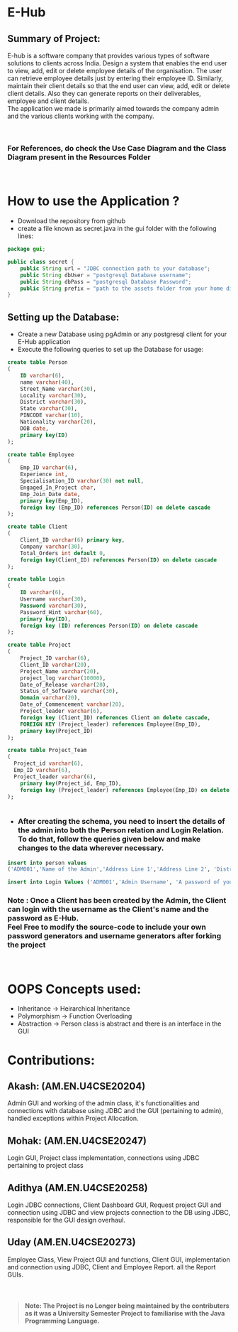 # E-Hub

## Summary of Project: 

E-hub is a software company that provides various types of software solutions to clients across India. Design a system that enables the end user to view, add, edit or delete employee details of the organisation. The user can retrieve employee details just by entering their employee ID. Similarly, maintain their client details so that the end user can view, add, edit or delete client details. Also they can generate reports on their deliverables, employee and client details.<br>The application we made is primarily aimed towards the company admin and the various clients working with the company.

<br>

### For References, do check the Use Case Diagram and the Class Diagram present in the Resources Folder

<br>

# How to use the Application ?

* Download the repository from github
* create a file known as secret.java in the gui folder with the following lines: 
```java
package gui;

public class secret {
    public String url = "JDBC connection path to your database";
    public String dbUser = "postgresql Database username";
    public String dbPass = "postgresql Database Password";
    public String prefix = "path to the assets folder from your home directory";
}

```

## Setting up the Database: 

* Create a new Database using pgAdmin or any postgresql client for your E-Hub application
* Execute the following queries to set up the Database for usage: 

```sql
create table Person
(
	ID varchar(6),
	name varchar(40),
	Street_Name varchar(30),
	Locality varchar(30),
	District varchar(30),
	State varchar(30),
	PINCODE varchar(10),
	Nationality varchar(20),
	DOB date,
	primary key(ID)
);

create table Employee
(
	Emp_ID varchar(6),
	Experience int,
	Specialisation_ID varchar(30) not null,
	Engaged_In_Project char,
	Emp_Join_Date date,
	primary key(Emp_ID),
	foreign key (Emp_ID) references Person(ID) on delete cascade
);

create table Client
(
	Client_ID varchar(6) primary key,
	Company varchar(30),
	Total_Orders int default 0,
	foreign key(Client_ID) references Person(ID) on delete cascade
);

create table Login
(
	ID varchar(6),
	Username varchar(30),
	Password varchar(30),
	Password_Hint varchar(60),
	primary key(ID),
	foreign key (ID) references Person(ID) on delete cascade
);

create table Project
(
	Project_ID varchar(6),
	Client_ID varchar(20),
	Project_Name varchar(20),
	project_log varchar(10000),
	Date_of_Release varchar(20),
	Status_of_Software varchar(30),
	Domain varchar(20),
	Date_of_Commencement varchar(20),
	Project_leader varchar(6), 
	foreign key (Client_ID) references Client on delete cascade,
	FOREIGN KEY (Project_leader) references Employee(Emp_ID),
	primary key(Project_ID)
);

create table Project_Team
(
  Project_id varchar(6),
  Emp_ID varchar(6),
  Project_leader varchar(6),
	primary key(Project_id, Emp_ID),
	foreign key (Project_leader) references Employee(Emp_ID) on delete cascade
);
						 
```

* ### After creating the schema, you need to insert the details of the admin into both the Person relation and Login Relation. <br> To do that, follow the queries given below and make changes to the data wherever necessary.

```sql
insert into person values
('ADM001','Name of the Admin','Address Line 1','Address Line 2', 'District','State','PINCODE (Strictly 6 digits)','Nationality','Date of Birth');

insert into Login Values ('ADM001','Admin Username', 'A password of your choice', 'A password hint');

```
### <b>Note</b> : Once a Client has been created by the Admin, the Client can login with the username as the Client's name and the password as E-Hub.<br>Feel Free to modify the source-code to include your own password generators and username generators after forking the project  
<br>

# OOPS Concepts used: 
* Inheritance &rarr; Heirarchical Inheritance
* Polymorphism &rarr; Function Overloading
*  Abstraction &rarr; Person class is abstract and there is an interface in the GUI  
# Contributions: 

## Akash: (AM.EN.U4CSE20204)

Admin GUI and working of the admin class, it's functionalities and connections with database using JDBC and the GUI (pertaining to admin), handled exceptions within Project Allocation.
<br>
## Mohak: (AM.EN.U4CSE20247)

Login GUI, Project class implementation, connections using JDBC pertaining to project class

## Adithya (AM.EN.U4CSE20258)

Login JDBC connections, Client Dashboard GUI, Request project GUI and connection using JDBC and view projects connection to the DB using JDBC, responsible for the GUI design overhaul.

## Uday (AM.EN.U4CSE20273)

Employee Class, View Project GUI and functions, Client GUI, implementation and connection using JDBC, Client and Employee Report.
all the Report GUIs.
<br>
<br>
<br>

> #### <b>Note</b>: The Project is no Longer being maintained by the contributers as it was a University Semester Project to familiarise with the Java Programming Language.